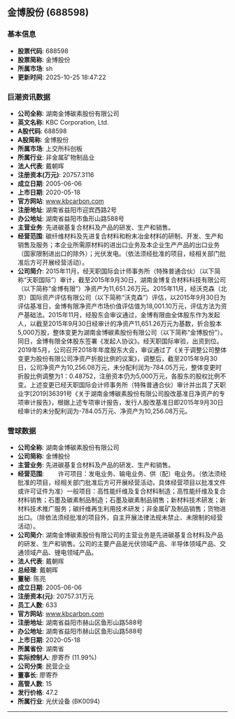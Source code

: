 ## 金博股份 (688598)

### 基本信息

- **股票代码**: 688598
- **股票简称**: 金博股份
- **所属市场**: sh
- **更新时间**: 2025-10-25 18:47:22

### 巨潮资讯数据

- **公司全称**: 湖南金博碳素股份有限公司
- **英文名称**: KBC Corporation, Ltd.
- **A股代码**: 688598
- **A股简称**: 金博股份
- **所属市场**: 上交所科创板
- **所属行业**: 非金属矿物制品业
- **法人代表**: 戴朝晖
- **注册资本(万元)**: 20757.3116
- **成立日期**: 2005-06-06
- **上市日期**: 2020-05-18
- **官方网站**: www.kbcarbon.com
- **注册地址**: 湖南省益阳市迎宾西路2号
- **办公地址**: 湖南省益阳市鱼形山路588号
- **主营业务**: 先进碳基复合材料及产品的研发、生产和销售。
- **经营范围**: 碳纤维材料及先进复合材料和粉末冶金材料的研制、开发、生产和销售及服务；本企业所需原材料的进出口业务及本企业生产产品的出口业务（国家限制进出口的除外）；光伏发电。（依法须经批准的项目，经相关部门批准后方可开展经营活动）。
- **公司简介**: 2015年11月，经天职国际会计师事务所（特殊普通合伙）（以下简称“天职国际”）审计，截至2015年9月30日，湖南金博复合材料科技有限公司（以下简称“金博有限”）净资产为11,651.26万元。2015年11月，经沃克森（北京）国际资产评估有限公司（以下简称“沃克森”）评估，以2015年9月30日为评估基准日，金博有限净资产市场价值评估值为18,001.10万元，评估方法为资产基础法。2015年11月，经股东会审议通过，金博有限由全体股东作为发起人，以截至2015年9月30日经审计的净资产11,651.26万元为基数，折合股本5,000万股，整体变更为湖南金博碳素股份有限公司（以下简称“金博股份”）。同日，金博有限全体股东签署《发起人协议》。经天职国际审验，出资到位。2019年5月，公司召开2018年年度股东大会，审议通过了《关于调整公司整体变更为股份有限公司净资产折股比例的议案》，调整后，截至2015年9月30日，公司净资产为10,256.08万元，未分配利润为-784.05万元，整体变更时折股比例调整为1：0.48752，注册资本仍为5,000万元，各股东的股权比例不变。上述变更已经天职国际会计师事务所（特殊普通合伙）审计并出具了天职业字[2019]36391号《关于湖南金博碳素股份有限公司股改基准日净资产的专项审计报告》，根据上述专项审计报告，发行人股改基准日即2015年9月30日经审计的未分配利润为-784.05万元、净资产为10,256.08万元。

### 雪球数据

- **公司全称**: 湖南金博碳素股份有限公司
- **公司简称**: 金博股份
- **主营业务**: 先进碳基复合材料及产品的研发、生产和销售。
- **经营范围**: 　　许可项目：发电业务、输电业务、供（配）电业务。（依法须经批准的项目，经相关部门批准后方可开展经营活动，具体经营项目以批准文件或许可证件为准）一般项目：高性能纤维及复合材料制造；高性能纤维及复合材料销售；石墨及碳素制品制造；石墨及碳素制品销售；新材料技术研发；新材料技术推广服务；碳纤维再生利用技术研发；非金属矿及制品销售；货物进出口。（除依法须经批准的项目外，自主开展法律法规未禁止、未限制的经营活动）。
- **公司简介**: 湖南金博碳素股份有限公司的主营业务是先进碳基复合材料及产品的研发、生产和销售。公司的主要产品是光伏领域产品、半导体领域产品、交通领域产品、锂电领域产品。
- **法人代表**: 戴朝晖
- **总经理**: 戴朝晖
- **董秘**: 陈亮
- **成立日期**: 2005-06-06
- **注册资本(元)**: 20757.31万元
- **员工人数**: 633
- **官方网站**: www.kbcarbon.com
- **注册地址**: 湖南省益阳市赫山区鱼形山路588号
- **办公地址**: 湖南省益阳市赫山区鱼形山路588号
- **上市日期**: 2020-05-18
- **所属省份**: 湖南省
- **实际控制人**: 廖寄乔 (11.99%)
- **公司分类**: 民营企业
- **董事长**: 廖寄乔
- **高管人数**: 15
- **发行价格**: 47.2
- **所属行业**: 光伏设备 (BK0094)

---